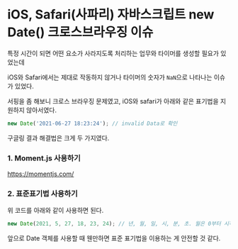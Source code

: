 # iOS, Safari(사파리) 자바스크립트 new Date() 크로스브라우징 이슈

특정 시간이 되면 어떤 요소가 사라지도록 처리하는 업무와 타이머를 생성할 필요가 있었는데

iOS와 Safari에서는 제대로 작동하지 않거나 타이머의 숫자가 `NaN`으로 나타나는 이슈가 있었다.

서핑을 좀 해보니 크로스 브라우징 문제였고, iOS와 safari가 아래와 같은 표기법을 지원하지 않아서였다.

```js
new Date('2021-06-27 18:23:24'); // invalid Data로 확인
```

구글링 결과 해결법은 크게 두 가지였다.

### 1. Moment.js 사용하기

https://momentjs.com/

### 2. 표준표기법 사용하기

위 코드를 아래와 같이 사용하면 된다.

```js
new Date(2021, 5, 27, 18, 23, 24); // 년, 월, 일, 시, 분, 초. 월은 0부터 시작한다.
```

앞으로 Date 객체를 사용할 때 웬만하면 표준 표기법을 이용하는 게 안전할 것 같다.

